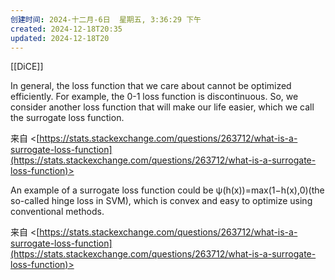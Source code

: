```yaml
---
创建时间: 2024-十二月-6日  星期五, 3:36:29 下午
created: 2024-12-18T20:35
updated: 2024-12-18T20
---
```

[[DiCE]] 

In general, the loss function that we care about cannot be optimized efficiently. For example, the 0-1 loss function is discontinuous. So, we consider another loss function that will make our life easier, which we call the surrogate loss function.

来自 <[https://stats.stackexchange.com/questions/263712/what-is-a-surrogate-loss-function](https://stats.stackexchange.com/questions/263712/what-is-a-surrogate-loss-function)>

An example of a surrogate loss function could be ψ(h(x))=max(1−h(x),0)(the so-called hinge loss in SVM), which is convex and easy to optimize using conventional methods.

来自 <[https://stats.stackexchange.com/questions/263712/what-is-a-surrogate-loss-function](https://stats.stackexchange.com/questions/263712/what-is-a-surrogate-loss-function)>